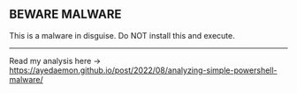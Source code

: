 ## BEWARE MALWARE

This is a malware in disguise. Do NOT install this and execute.


---

Read my analysis here -> https://ayedaemon.github.io/post/2022/08/analyzing-simple-powershell-malware/